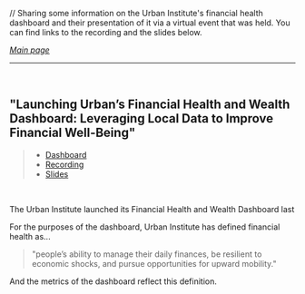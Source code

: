 // Sharing some information on the Urban Institute's financial health dashboard and their presentation of it via a virtual event that was held. You can find links to the recording and the slides below.

*[Main page](/./index.md)*

---

<br>

## "Launching Urban’s Financial Health and Wealth Dashboard: Leveraging Local Data to Improve Financial Well-Being"
> - [Dashboard](https://apps.urban.org/features/financial-health-wealth-dashboard/)    
> - [Recording](https://www.urban.org/events/launching-urbans-financial-health-and-wealth-dashboard-leveraging-local-data-improve&utm_source=urban_ea&utm_campaign=launching_urbans_dashboard&utm_id=financial_well-being_and_wealth&utm_content=general&utm_term=financial_well-being_and_wealth)   
> - [Slides](https://www.urban.org/sites/default/files/2022-11/FH%20Dashboard%20Slides.pdf)   
 
<br>  

The Urban Institute launched its Financial Health and Wealth Dashboard last  



For the purposes of the dashboard, Urban Institute has defined financial health as...   

> "people’s ability to manage their daily finances, be resilient to economic shocks, and pursue opportunities for upward mobility."   

And the metrics of the dashboard reflect this definition.
